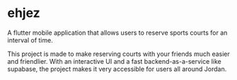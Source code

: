 # ehjez

A flutter mobile application that allows users to reserve sports courts for an interval of time.

This project is made to make reserving courts with your friends much easier and friendlier. With an interactive UI and a fast backend-as-a-service like supabase, the project makes it very accessible for users all around Jordan.
